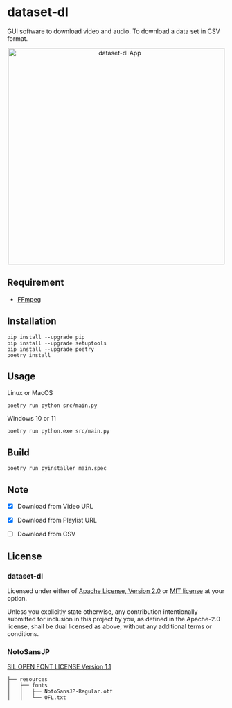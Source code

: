 # dataset-dl

GUI software to download video and audio.
To download a data set in CSV format.

<p align="center">
    <img src="https://user-images.githubusercontent.com/38586357/147847093-95ffbfed-6ea6-4f42-9e2d-192913b5acf7.png" alt="dataset-dl App" width="500px">
</p>


## Requirement

* [FFmpeg](https://ffmpeg.org/)


## Installation

```
pip install --upgrade pip
pip install --upgrade setuptools
pip install --upgrade poetry
poetry install
```


## Usage

Linux or MacOS    
```
poetry run python src/main.py
```

Windows 10 or 11
```
poetry run python.exe src/main.py
```


## Build

```
poetry run pyinstaller main.spec
```


## Note

- [x] Download from Video URL
- [x] Download from Playlist URL
- [ ] Download from CSV


## License

### dataset-dl

Licensed under either of [Apache License, Version 2.0](LICENSE-APACHE) or [MIT license](LICENSE-MIT) at your option.  

Unless you explicitly state otherwise, any contribution intentionally submitted for inclusion in this project by you, as defined in the Apache-2.0 license, shall be dual licensed as above, without any additional terms or conditions.


### NotoSansJP

[SIL OPEN FONT LICENSE Version 1.1](resources/fonts/OFL.txt)

```
├── resources  
│   ├── fonts  
│   │   ├── NotoSansJP-Regular.otf  
│   │   └── OFL.txt
```